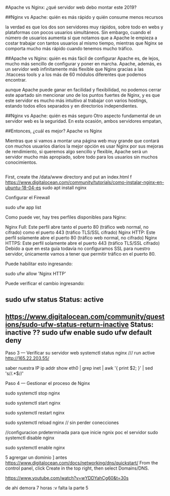 #Apache vs Nginx: ¿qué servidor web debo montar este 2019?


##Nginx vs Apache: quién es más rápido y quién consume menos recursos

 la verdad es que los dos son servidores muy rápidos, sobre todo en webs y plataformas con pocos usuarios simultáneos. Sin embargo, cuando el número de usuarios aumenta sí que notamos que a Apache le empieza a costar trabajar con tantos usuarios al mismo tiempo, mientras que Nginx se comporta mucho más rápido cuando tenemos mucho tráfico.

##Apache vs Nginx: quién es más fácil de configurar
Apache es, de lejos, mucho más sencillo de configurar y poner en marcha. Apache, además, es un servidor web infinitamente más flexible que Nginx gracias a las .htaccess tools y a los más de 60 módulos diferentes que podemos encontrar.

aunque Apache puede ganar en facilidad y flexibilidad, no podemos cerrar este apartado sin mencionar uno de los puntos fuertes de Nginx, y es que este servidor es mucho más intuitivo al trabajar con varios hostings, estando todos ellos separados y en directorios independientes.

##Nginx vs Apache: quién es más seguro
Otro aspecto fundamental de un servidor web es la seguridad. En esta ocasión, ambos servidores empatan,

##Entonces, ¿cuál es mejor? Apache vs Nginx

 Mientras que si vamos a montar una página web muy grande que contará con muchos usuarios diarios la mejor opción es usar Nginx por sus mejoras de rendimiento, si queremos algo sencillo y flexible, Apache será un servidor mucho más apropiado, sobre todo para los usuarios sin muchos conocimientos.

 ##


 First, create the /data/www directory and put an index.html f
https://www.digitalocean.com/community/tutorials/como-instalar-nginx-en-ubuntu-18-04-es
 sudo apt install nginx

 Configurar el Firewall

 sudo ufw app list

 Como puede ver, hay tres perfiles disponibles para Nginx:

Nginx Full: Este perfil abre tanto el puerto 80 (tráfico web normal, no cifrado) como el puerto 443 (tráfico TLS/SSL cifrado)
Nginx HTTP: Este perfil solamente abre el puerto 80 (tráfico web normal, no cifrado)
Nginx HTTPS: Este perfil solamente abre el puerto 443 (tráfico TLS/SSL cifrado)
Debido a que en esta guía todavía no configuramos SSL para nuestro servidor, únicamente vamos a tener que permitir tráfico en el puerto 80.

Puede habilitar esto ingresando:

sudo ufw allow 'Nginx HTTP'

Puede verificar el cambio ingresando:

sudo ufw status
Status: active
----
https://www.digitalocean.com/community/questions/sudo-ufw-status-return-inactive
Status: inactive ??
sudo ufw enable
sudo ufw default deny
----


Paso 3 — Verificar su servidor web
systemctl status nginx /// run active
http://165.22.203.55/


saber nuestra IP 
ip addr show eth0 | grep inet | awk '{ print $2; }' | sed 's/\/.*$//'

Paso 4 — Gestionar el proceso de Nginx

sudo systemctl stop nginx

sudo systemctl start nginx

sudo systemctl restart nginx

sudo systemctl reload nginx // sin perder conecciones 


//configuracion prdeterminada para que inicie ngnix poc el servidor
sudo systemctl disable nginx

sudo systemctl enable nginx


5 agrergar un dominio
]
antes https://www.digitalocean.com/docs/networking/dns/quickstart/
 From the control panel, click Create in the top right, then select Domains/DNS.

https://www.youtube.com/watch?v=wYDDYahCg60&t=30s

de ahi demora 7 horas :v
falta la parte 5
